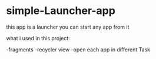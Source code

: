 # simple-Launcher-app
this app is a launcher you can start any app from it 

what i used in this project:

-fragments
-recycler view
-open each app in different Task
